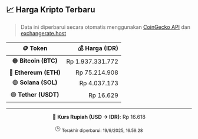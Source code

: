 

<!-- HARGA_KRIPTO -->
## 📈 Harga Kripto Terbaru

> Data ini diperbarui secara otomatis menggunakan [CoinGecko API](https://www.coingecko.com/) dan [exchangerate.host](https://exchangerate.host/)

<div align="center">

| 🪙 Token | 💰 Harga (IDR) |
|:------:|---------------:|
| 🟠 **Bitcoin (BTC)**   | Rp 1.937.331.772 |
| 🔵 **Ethereum (ETH)**  | Rp 75.214.908 |
| 🟣 **Solana (SOL)**    | Rp 4.037.173 |
| 🟢 **Tether (USDT)**   | Rp 16.629 |

---

💱 **Kurs Rupiah (USD → IDR)**: Rp 16.618

🕒 <sub>Terakhir diperbarui: 19/9/2025, 16.59.28</sub>

</div>
<!-- /HARGA_KRIPTO -->